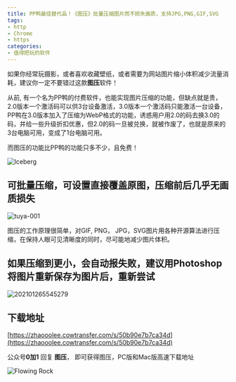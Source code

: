 ```yaml
---
title: PP鸭最佳替代品！《图压》批量压缩图片而不损失画质，支持JPG,PNG,GIF,SVG
tags: 
- http
- Chrome
- https
categories:
- 值得把玩的软件
---
```










如果你经常玩摄影，或者喜欢收藏壁纸，或者需要为网站图片缩小体积减少流量消耗，建议你一定不要错过这款**图压**软件！



从前, 有一个名为PP鸭的付费软件，也能实现图片压缩的功能，但缺点就是贵，2.0版本一个激活码可以供3台设备激活，3.0版本一个激活码只能激活一台设备，PP鸭在3.0版本加入了压缩为WebP格式的功能，诱惑用户用2.0的码去换3.0的码，并给一些升级折扣优惠，但2.0的码一旦被兑换，就被作废了，也就是原来的3台电脑可用，变成了1台电脑可用。



而图压的功能比PP鸭的功能只多不少，且免费！



![Iceberg](https://cdn.fangyuanxiaozhan.com/assets/16116450470678YhFY3mi.jpeg)





## 可批量压缩，可设置直接覆盖原图，压缩前后几乎无画质损失





![tuya-001](https://cdn.fangyuanxiaozhan.com/assets/1611643703315hT8jrp6m.gif)



图压的工作原理很简单，对GIF,  PNG， JPG，SVG图片用各种开源算法进行压缩，在保持人眼可见清晰度的同时，尽可能地减少图片体积。







## 如果压缩到更小，会自动报失败，建议用Photoshop将图片重新保存为图片后，重新尝试

![202101265545279](https://cdn.fangyuanxiaozhan.com/assets/16116435756867WGHprFF.png)





## 下载地址



[https://zhaooolee.cowtransfer.com/s/50b90e7b7ca34d](https://zhaooolee.cowtransfer.com/s/50b90e7b7ca34d)

公众号**0加1** 回复 **图压**， 即可获得图压，PC版和Mac版高速下载地址

![Flowing Rock](https://cdn.fangyuanxiaozhan.com/assets/1611644799287wD4nPpj1.jpeg)